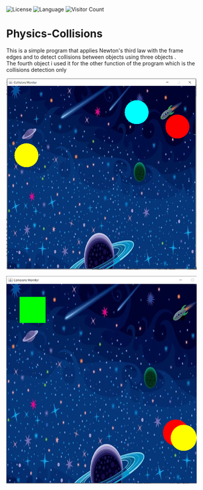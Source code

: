 ![License](https://img.shields.io/badge/license-Apache_2.0-red.svg)
![Language](https://img.shields.io/badge/language-Java%20-blue.svg)
![Visitor Count](https://profile-counter.glitch.me/{MohamedMetwalli5}/count.svg)

# Physics-Collisions
This is a simple program that applies Newton's third law with the frame edges and to detect collisions between objects using three objects . <br>The fourth object i used it for the other function of the program which is the collisions detection only

![](ScreenShots/1.PNG)


![](ScreenShots/2.PNG)
